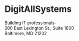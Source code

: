 DigitAllSystems
===============

Building IT professionals-<br />
200 East Lexington St., Suite 1600<br />
Baltimore, MD 21202<br />
 
